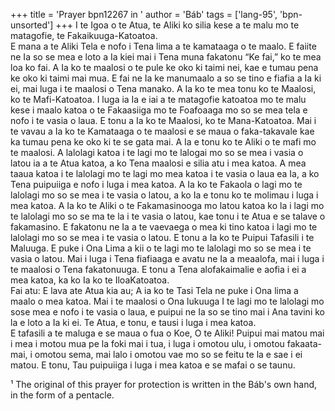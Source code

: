 +++
title = 'Prayer bpn12267 in '
author = 'Báb'
tags = ['lang-95', 'bpn-unsorted']
+++
I te Igoa o te Atua, te Aliki ko silia kese a te malu mo te matagofie, te  Fakaikuuga-Katoatoa.  
E mana a te Aliki Tela e nofo i Tena lima a te kamataaga o te maalo.  E faiite ne Ia so se mea e loto a Ia kiei mai i Tena muna fakatonu “Ke fai,” ko te mea loa ko fai.  A Ia ko te maalosi o te pule ke oko ki taimi nei, kae e tumau pena ke oko ki taimi mai mua.  E fai ne Ia ke manumaalo a so se tino e fiafia a Ia ki ei, mai luga i te maalosi o Tena manako.  A Ia ko te mea tonu ko te Maalosi, ko te Mafi-Katoatoa.  I luga ia Ia e iai a te matagofie katoatoa mo te malu kese i maalo katoa o te Fakaasiiga mo te 
Foafoaaga mo so se mea tela e nofo i te vasia o laua. E tonu a Ia ko te Maalosi, ko te Mana-Katoatoa.  Mai i te vavau a Ia ko te Kamataaga o te maalosi e se maua o faka-takavale kae ka tumau pena ke oko ki te se gata mai.  A Ia e tonu ko te Aliki o te mafi mo te maalosi.  A lalolagi katoa i te lagi mo te lalogai mo so se mea i vasia o latou ia a te Atua katoa, a ko Tena maalosi e silia atu i mea katoa.  A mea taaua katoa i te lalolagi mo te lagi mo mea katoa i te vasia o laua ea Ia, a ko Tena puipuiiga e nofo i luga i mea katoa.  A Ia ko te Fakaola o lagi mo te lalolagi mo so se mea i te vasia o latou, a ko Ia e tonu ko te molimau i luga i mea katoa.  A Ia ko te Aliki o te Fakamasinooga mo latou katoa ko la i lagi mo te lalolagi mo so se ma te la i te vasia o latou, kae tonu i te Atua e se talave o fakamasino.  E fakatonu ne Ia a te vaevaega o mea ki tino katoa i lagi mo te lalolagi mo so se mea i te vasia o latou.  E tonu a Ia ko te Puipui Tafasili i te Maluuga.  E puke i Ona Lima a kii o te lagi mo te lalolagi mo so se mea i te vasia o 
latou.  Mai i luga i Tena fiafiaaga e avatu ne Ia a meaalofa, mai i luga i te maalosi o Tena fakatonuuga.  E tonu a Tena alofakaimalie e aofia i ei a mea katoa, ka ko Ia ko te IloaKatoatoa.  
Fai atu: E lava ate Atua kia au; A ia ko te Tasi Tela ne puke i Ona lima a maalo o mea katoa.  Mai i te maalosi o Ona lukuuga I te lagi mo te lalolagi mo sose mea e nofo i te vasia o laua, e puipui ne Ia so se tino mai i Ana tavini ko la e loto a Ia ki ei.  Te Atua, e tonu, e tausi i luga i mea katoa.  
E tafasili a te maluga e se maua o fua o Koe, O te Aliki!  Puipui mai matou mai i mea i motou mua pe la foki mai i tua, i luga i 
omotou ulu, i omotou fakaata-mai, i omotou sema, mai lalo i omotou vae mo so se feitu te la e sae i ei matou.  E tonu, Tau puipuiiga i luga i mea katoa e se mafai o se taunu.  
 
  
¹ The original of this prayer for protection is written in the Báb's own hand, in the form of a pentacle.
